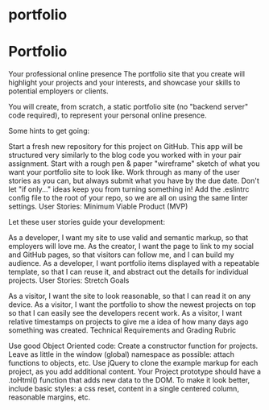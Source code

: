 # portfolio

# Portfolio
Your professional online presence
The portfolio site that you create will highlight your projects and your interests, and showcase your skills to potential employers or clients.

You will create, from scratch, a static portfolio site (no "backend server" code required), to represent your personal online presence.

Some hints to get going:

Start a fresh new repository for this project on GitHub.
This app will be structured very similarly to the blog code you worked with in your pair assignment.
Start with a rough pen & paper "wireframe" sketch of what you want your portfolio site to look like.
Work through as many of the user stories as you can, but always submit what you have by the due date. Don't let "if only..." ideas keep you from turning something in!
Add the .eslintrc config file to the root of your repo, so we are all on using the same linter settings.
User Stories: Minimum Viable Product (MVP)

Let these user stories guide your development:

As a developer, I want my site to use valid and semantic markup, so that employers will love me.
As the creator, I want the page to link to my social and GitHub pages, so that visitors can follow me, and I can build my audience.
As a developer, I want portfolio items displayed with a repeatable template, so that I can reuse it, and abstract out the details for individual projects.
User Stories: Stretch Goals

As a visitor, I want the site to look reasonable, so that I can read it on any device.
As a visitor, I want the portfolio to show the newest projects on top so that I can easily see the developers recent work.
As a visitor, I want relative timestamps on projects to give me a idea of how many days ago something was created.
Technical Requirements and Grading Rubric

Use good Object Oriented code: Create a constructor function for projects.
Leave as little in the window (global) namespace as possible: attach functions to objects, etc.
Use jQuery to clone the example markup for each project, as you add additional content.
Your Project prototype should have a .toHtml() function that adds new data to the DOM.
To make it look better, include basic styles: a css reset, content in a single centered column, reasonable margins, etc.
